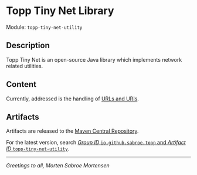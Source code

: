 # Topp Tiny Net Library

Module: `topp-tiny-net-utility`

## Description

Topp Tiny Net is an open-source Java library which implements network related utilities.

## Content

Currently, addressed is the handling of
[URLs and URIs](src/main/java/com/yelstream/topp/util/net).

## Artifacts

Artifacts are released to the [Maven Central Repository](https://search.maven.org/).

For the latest version,
search
[_Group ID_ `io.github.sabroe.topp` and _Artifact ID_ `topp-tiny-net-utility`](https://search.maven.org/search?q=g:io.github.sabroe.topp%20AND%20a:topp-tiny-net-utility).

---

_Greetings to all, Morten Sabroe Mortensen_
